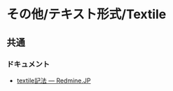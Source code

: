 # その他/テキスト形式/Textile

## 共通

### ドキュメント

- [textile記法 — Redmine.JP](https://redmine.jp/tech_note/textile/)
